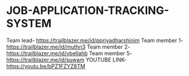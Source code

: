 # JOB-APPLICATION-TRACKING-SYSTEM
Team lead- https://trailblazer.me/id/ppriyadharshinim
Team member 1- https://trailblazer.me/id/muthn3
Team member 2- https://trailblazer.me/id/vbellahb
Team member 5- https://trailblazer.me/id/suwam
YOUTUBE LINK- https://youtu.be/bPZ1FZYZ8TM
